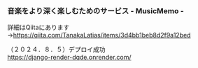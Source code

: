 ### 音楽をより深く楽しむためのサービス - MusicMemo -
詳細はQiitaにあります→https://qiita.com/TanakaLatias/items/3d4bb1beb8d2f9a12bed  

（２０２４．８．５）デプロイ成功  
https://django-render-dqde.onrender.com/

